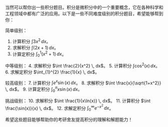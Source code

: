 当然可以帮你出一些积分题目。积分是微积分中的一个重要概念，它在各种科学和工程领域中都有广泛的应用。以下是一些不同难度级别的积分题目，希望能够帮到你：

简单级别：
1. 计算积分 $\int 3x^2 \, dx$。
2. 求解积分 $\int (2x + 1) \, dx$。
3. 计算定积分 $\int_{0}^{1} (x^2 + 1) \, dx$。

中等级别：
4. 求解积分 $\int \frac{2}{x^2} \, dx$。
5. 计算积分 $\int \cos^2(x) \, dx$。
6. 求解定积分 $\int_{1}^{2} \frac{1}{x} \, dx$。

较高级别：
7. 计算积分 $\int e^x \sin(x) \, dx$。
8. 求解积分 $\int \frac{x}{\sqrt{1+x^2}} \, dx$。
9. 计算定积分 $\int_{0}^{\pi} x \sin(x) \, dx$。

挑战级别：
10. 求解积分 $\int \frac{1}{x\ln(x)} \, dx$。
11. 计算积分 $\int \frac{\sin(x)}{x} \, dx$。
12. 求解定积分 $\int_{0}^{\infty} e^{-x^2} \, dx$。

希望这些题目能够帮助你的考研舍友提高积分的理解和解题能力！